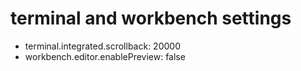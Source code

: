 # terminal and workbench settings
- terminal.integrated.scrollback: 20000
- workbench.editor.enablePreview: false